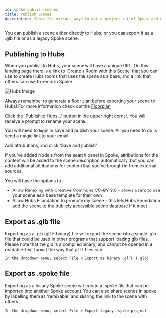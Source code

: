 ```yaml
---
id: spoke-publish-scenes
title: Publish Scenes
description: Shows the various ways to get a project out of Spoke and distribute it to other people.  Options include, creating a unique URL that you can share or create a Hubs room from and exporting a GLB or .spoke file that can be imported somewhere else.
---
```


You can publish a scene either directly to Hubs, or you can export it as a .glb file or as a legacy Spoke scene. 

## Publishing to Hubs

When you publish to Hubs, your scene will have a unique URL. On this landing page there is a link to ‘Create a Room with this Scene’ that you can use to create Hubs rooms that uses the scene as a base, and a link that others can use to remix in Spoke. 

![Hubs Image](img/spoke-scene-remixing.jpeg)

Always remember to generate a floor plan before exporting your scene to Hubs! For more information check out the [Floorplan](./physics-and-navigation.html)

Click the 'Publish to Hubs...' button in the upper right corner. You will receive a prompt to rename your scene. 

You will need to login in save and publish your scene. All you need to do is send a magic link to your email. 

Add attributions, and click  'Save and publish'

If you’ve added models from the search panel in Spoke, attributions for the content will be added to the scene description automatically, but you can add additional attributions for content that you’ve brought in from external sources.

You will have the options to : 

* Allow Remixing with Creative Commons CC-BY 3.0 - allows users to use your scene as a base template for their own 
* Allow Hubs Foundation to promote my scene - this lets Hubs Foundation add the scene to the publicly accessible scene database if it meet

## Export as .glb file

Exporting as a .glb (glTF binary) file will export the scene into a single .glb file that could be used in other programs that support loading glb files. Please note that the glb is a compiled binary, and cannot be opened in a readable-text format the way that glTF files can.

    In the dropdown menu, select File > Export as binary .glTF (.glb)
  

## Export as .spoke file

Exporting as a legacy Spoke scene will create a .spoke file that can be imported into another Spoke account. You can also share scenes in spoke by labelling them as 'remixable' and sharing the link to the scene with others.

    In the dropdown menu, select File > Export legacy .spoke project
